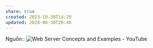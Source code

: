 ```yaml
---
share: true
created: 2023-10-30T14:29
updated: 2024-06-30T20:46
---
```

Nguồn:: ![Web Server Concepts and Examples - YouTube](https://youtu.be/9J1nJOivdyw?si=YTY7jgE0OW8MjvxW)